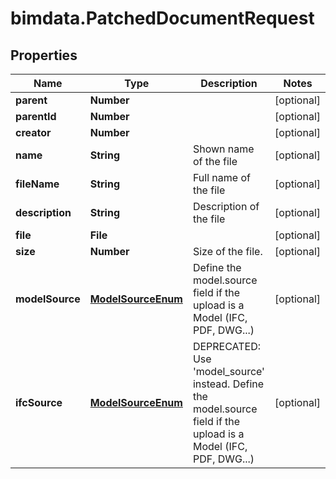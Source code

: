 # bimdata.PatchedDocumentRequest

## Properties

Name | Type | Description | Notes
------------ | ------------- | ------------- | -------------
**parent** | **Number** |  | [optional] 
**parentId** | **Number** |  | [optional] 
**creator** | **Number** |  | [optional] 
**name** | **String** | Shown name of the file | [optional] 
**fileName** | **String** | Full name of the file | [optional] 
**description** | **String** | Description of the file | [optional] 
**file** | **File** |  | [optional] 
**size** | **Number** | Size of the file. | [optional] 
**modelSource** | [**ModelSourceEnum**](ModelSourceEnum.md) | Define the model.source field if the upload is a Model (IFC, PDF, DWG...) | [optional] 
**ifcSource** | [**ModelSourceEnum**](ModelSourceEnum.md) | DEPRECATED: Use &#39;model_source&#39; instead. Define the model.source field if the upload is a Model (IFC, PDF, DWG...) | [optional] 


